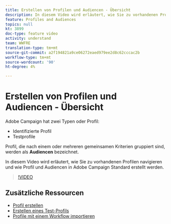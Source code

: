 ```yaml
---
title: Erstellen von Profilen und Audiencen - Übersicht
description: In diesem Video wird erläutert, wie Sie zu vorhandenen Profilen navigieren und wie Profil und Audiencen in Adobe Campaign Standard (ACS) erstellt werden.
feature: Profiles and Audiences
topics: null
kt: 3899
doc-type: feature video
activity: understand
team: WWFRE
translation-type: tm+mt
source-git-commit: a2f194821a9ce06272eaed979ee2d8c62cccac2b
workflow-type: tm+mt
source-wordcount: '90'
ht-degree: 4%

---
```



# Erstellen von Profilen und Audiencen - Übersicht

Adobe Campaign hat zwei Typen oder Profil:

* Identifizierte Profil
* Testprofile

Profil, die nach einem oder mehreren gemeinsamen Kriterien gruppiert sind, werden als **Audiencen** bezeichnet.

In diesem Video wird erläutert, wie Sie zu vorhandenen Profilen navigieren und wie Profil und Audiencen in Adobe Campaign Standard erstellt werden.

>[!VIDEO](https://video.tv.adobe.com/v/18463/?quality=12)

## Zusätzliche Ressourcen

* [Profil erstellen](/help/profiles-and-audiences/creating-a-profile.md)
* [Erstellen eines Test-Profils](/help/profiles-and-audiences/test-profiles.md)
* [Profile mit einem Workflow importieren](/help/managing-processes-and-data/importing-profiles.md)
